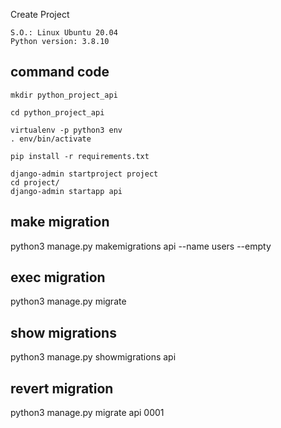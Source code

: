 Create Project
    
    S.O.: Linux Ubuntu 20.04
    Python version: 3.8.10

## command code
    mkdir python_project_api

    cd python_project_api

    virtualenv -p python3 env
    . env/bin/activate

    pip install -r requirements.txt

    django-admin startproject project
    cd project/
    django-admin startapp api

## make migration
python3 manage.py makemigrations api --name users --empty

## exec migration
python3 manage.py migrate

## show migrations
python3 manage.py showmigrations api

## revert migration
python3 manage.py migrate api 0001